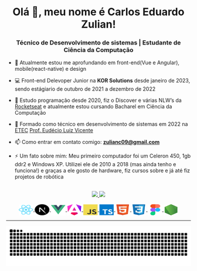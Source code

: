 <h1 align="center">Olá 👋, meu nome é Carlos Eduardo Zulian!</h1>
<h3 align="center">Técnico de Desenvolvimento de sistemas | Estudante de Ciência da Computação</h3>

- 🌱 Atualmente estou me aprofundando em front-end(Vue e Angular), mobile(react-native) e design

- 💻 Front-end Delevoper Junior na **KOR Solutions** desde janeiro de 2023, sendo estágiario de outubro de 2021 a dezembro de 2022

- 📖 Estudo programação desde 2020, fiz o Discover e várias NLW’s da [Rocketseat](https://github.com/Rocketseat) e atualmente estou cursando Bacharel em Ciência da Computação

- 💾 Formado como técnico em desenvolvimento de sistemas em 2022 na [ETEC](https://www.cps.sp.gov.br/etec/) [Prof. Eudécio Luiz Vicente](http://eteceudecioadamantina.com.br)

- 📫 Como entrar em contato comigo: **zulianc09@gmail.com**

- ⚡ Um fato sobre mim: Meu primeiro computador foi um Celeron 450, 1gb ddr2 e Windows XP. Utilizei ele de 2010 a 2018 (mas ainda tenho e funciona!) e graças a ele gosto de hardware, fiz cursos sobre e já até fiz projetos de robótica

<br/>
<div align="center">
  <a href="https://github.com/CaduZulian">
  <img height="150em" src="https://github-readme-stats.vercel.app/api?username=CaduZulian&show_icons=true&theme=dark&include_all_commits=true&count_private=true"/>
  <img height="150em" src="https://github-readme-stats.vercel.app/api/top-langs/?username=caduzulian&layout=compact&langs_count=6&theme=dark&card_width=369"/>
</div>

<br/>
 <div align="center">
  <img align="center" alt="React" height="30" width="40" src="https://raw.githubusercontent.com/devicons/devicon/master/icons/react/react-original.svg">
  <img align="center" alt="Nextjs" height="30" width="40" src="https://raw.githubusercontent.com/devicons/devicon/master/icons/nextjs/nextjs-original.svg">
  <img align="center" alt="Nextjs" height="30" width="40" src="https://raw.githubusercontent.com/devicons/devicon/master/icons/vuejs/vuejs-original.svg">
  <img align="center" alt="Nextjs" height="30" width="40" src="https://raw.githubusercontent.com/devicons/devicon/master/icons/angular/angular-original.svg">
  <img align="center" alt="Javscript" height="30" width="40" src="https://raw.githubusercontent.com/devicons/devicon/master/icons/javascript/javascript-original.svg">
  <img align="center" alt="Typescript" height="30" width="40" src="https://raw.githubusercontent.com/devicons/devicon/master/icons/typescript/typescript-original.svg">
  <img align="center" alt="HTML" height="30" width="40" src="https://raw.githubusercontent.com/devicons/devicon/master/icons/html5/html5-original.svg">
  <img align="center" alt="CSS" height="30" width="40" src="https://raw.githubusercontent.com/devicons/devicon/master/icons/css3/css3-original.svg">
  <img align="center" alt="Figma" height="30" width="40" src="https://raw.githubusercontent.com/devicons/devicon/master/icons/figma/figma-original.svg">
  <img align="center" alt="Nodejs" height="30" width="40" src="https://raw.githubusercontent.com/devicons/devicon/master/icons/nodejs/nodejs-original.svg">
</div>

<hr />

<div align="center">
       
<picture>
  <source media="(prefers-color-scheme: dark)" srcset="https://raw.githubusercontent.com/CaduZulian/CaduZulian/output/github-contribution-grid-snake-dark.svg">
  <source media="(prefers-color-scheme: light)" srcset="https://raw.githubusercontent.com/CaduZulian/CaduZulian/output/github-contribution-grid-snake.svg">
  <img alt="github contribution grid snake animation" src="https://raw.githubusercontent.com/CaduZulian/CaduZulian/output/github-contribution-grid-snake.svg">
</picture>
      
</div>
